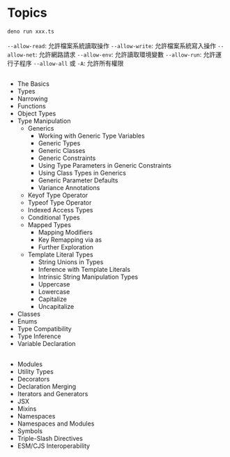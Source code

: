 # Topics

```bash
deno run xxx.ts
```

`--allow-read`: 允許檔案系統讀取操作
`--allow-write`: 允許檔案系統寫入操作
`--allow-net`: 允許網路請求
`--allow-env`: 允許讀取環境變數
`--allow-run`: 允許運行子程序
`--allow-all` 或 `-A`: 允許所有權限

## 
- The Basics
- Types
- Narrowing
- Functions
- Object Types
- Type Manipulation
    - Generics
        - Working with Generic Type Variables
        - Generic Types
        - Generic Classes
        - Generic Constraints
        - Using Type Parameters in Generic Constraints
        - Using Class Types in Generics
        - Generic Parameter Defaults
        - Variance Annotations
    - Keyof Type Operator
    - Typeof Type Operator
    - Indexed Access Types
    - Conditional Types
    - Mapped Types
        - Mapping Modifiers
        - Key Remapping via as
        - Further Exploration
    - Template Literal Types
        - String Unions in Types
        - Inference with Template Literals
        - Intrinsic String Manipulation Types
        - Uppercase<StringType>
        - Lowercase<StringType>
        - Capitalize<StringType>
        - Uncapitalize<StringType>
- Classes
- Enums
- Type Compatibility
- Type Inference
- Variable Declaration

## 
- Modules
- Utility Types
- Decorators
- Declaration Merging
- Iterators and Generators
- JSX
- Mixins
- Namespaces
- Namespaces and Modules
- Symbols
- Triple-Slash Directives
- ESM/CJS Interoperability